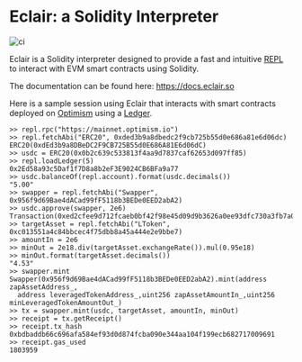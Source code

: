 # Eclair: a Solidity Interpreter

![ci](https://github.com/danhper/eclair/actions/workflows/ci.yml/badge.svg)

Eclair is a Solidity interpreter designed to provide a fast and intuitive [REPL](https://en.wikipedia.org/wiki/Read%E2%80%93eval%E2%80%93print_loop)
to interact with EVM smart contracts using Solidity.

The documentation can be found here: https://docs.eclair.so

Here is a sample session using Eclair that interacts with smart contracts deployed on [Optimism](https://optimism.io/) using a [Ledger](https://www.ledger.com/).

```solidity
>> repl.rpc("https://mainnet.optimism.io")
>> repl.fetchAbi("ERC20", 0xded3b9a8dbedc2f9cb725b55d0e686a81e6d06dc)
ERC20(0xdEd3b9a8DBeDC2F9CB725B55d0E686A81E6d06dC)
>> usdc = ERC20(0x0b2c639c533813f4aa9d7837caf62653d097ff85)
>> repl.loadLedger(5)
0x2Ed58a93c5Daf1f7D8a8b2eF3E9024CB6BFa9a77
>> usdc.balanceOf(repl.account).format(usdc.decimals())
"5.00"
>> swapper = repl.fetchAbi("Swapper", 0x956f9d69Bae4dACad99fF5118b3BEDe0EED2abA2)
>> usdc.approve(swapper, 2e6)
Transaction(0xed2cfee9d712fcaeb0bf42f98e45d09d9b3626a0ee93dfc730a3fb7a0cda8ff0)
>> targetAsset = repl.fetchAbi("LToken", 0xc013551a4c84bbcec4f75dbb8a45a444e2e9bbe7)
>> amountIn = 2e6
>> minOut = 2e18.div(targetAsset.exchangeRate()).mul(0.95e18)
>> minOut.format(targetAsset.decimals())
"4.53"
>> swapper.mint
Swapper(0x956f9d69Bae4dACad99fF5118b3BEDe0EED2abA2).mint(address zapAssetAddress_,
  address leveragedTokenAddress_,uint256 zapAssetAmountIn_,uint256 minLeveragedTokenAmountOut_)
>> tx = swapper.mint(usdc, targetAsset, amountIn, minOut)
>> receipt = tx.getReceipt()
>> receipt.tx_hash
0xbdbaddb66c696afa584ef93d0d874fcba090e344aa104f199ecb682717009691
>> receipt.gas_used
1803959
```
